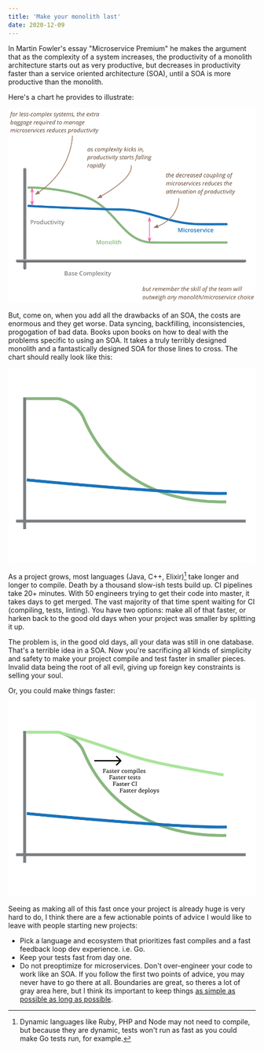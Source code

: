 ```yaml
---
title: 'Make your monolith last'
date: 2020-12-09
---
```


In Martin Fowler's essay "Microservice Premium" he makes the argument that as
the complexity of a system increases, the productivity of a monolith architecture
starts out as very productive, but decreases in productivity faster than a service oriented
architecture (SOA), until a SOA is more productive than the monolith.

Here's a chart he provides to illustrate:

![Productivity](productivity.png)

But, come on, when you add all the drawbacks of an SOA, the costs are enormous and they get worse.
Data syncing, backfilling, inconsistencies, progogation of bad data. Books upon books on how to
deal with the problems specific to using an SOA. It takes a truly terribly designed monolith
and a fantastically designed SOA for those lines to cross. The chart should really look like this:

![Reality](reality.png)

As a project grows, most languages (Java, C++, Elixir)[^1] take longer and longer to compile. Death
by a thousand slow-ish tests build up. CI pipelines take 20+ minutes. With 50 engineers trying
to get their code into master, it takes days to get merged. The vast majority of that
time spent waiting for CI (compiling, tests, linting). You have two options: make all of that
faster, or harken back to the good old days when your project was smaller by splitting it up.

The problem is, in the good old days, all your data was still in one database. That's a terrible
idea in a SOA. Now you're sacrificing all kinds of simplicity and safety to make your project
compile and test faster in smaller pieces. Invalid data being the root of all evil,
giving up foreign key constraints is selling your soul.

Or, you could make things faster:

![Ideal](ideal.png)

Seeing as making all of this fast once your project is already huge is very hard to do, I think
there are a few actionable points of advice I would like to leave with people starting new projects:

- Pick a language and ecosystem that prioritizes fast compiles and a fast feedback loop dev experience. i.e. Go.
- Keep your tests fast from day one.
- Do not preoptimize for microservices. Don't over-engineer your code to work like an SOA. If you follow the first two points of advice, you may never have to go there at all. Boundaries are great, so theres a lot of gray area here, but I think its important to keep things [as simple as possible as long as possible](https://atomkirk.com/2020-12-04-simple-as-possible-as-long-as-possible/).

[^1]: Dynamic languages like Ruby, PHP and Node may not need to compile, but because they are dynamic, tests won't run as fast as you could make Go tests run, for example.
